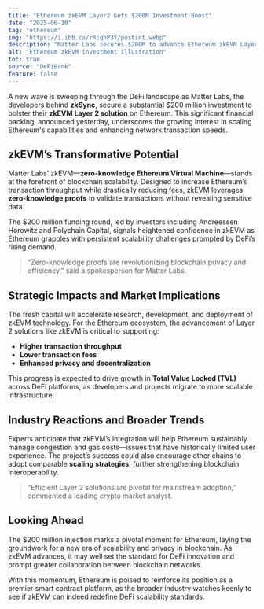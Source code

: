 ```yaml
---
title: "Ethereum zkEVM Layer2 Gets $200M Investment Boost"
date: "2025-06-10"
tag: "ethereum"
img: "https://i.ibb.co/rRcqhP3Y/postint.webp"
description: "Matter Labs secures $200M to advance Ethereum zkEVM Layer 2 scalability"
alt: "Ethereum zkEVM investment illustration"
toc: true
source: "DeFiBank"
feature: false
---
```


A new wave is sweeping through the DeFi landscape as Matter Labs, the developers behind **zkSync**, secure a substantial $200 million investment to bolster their **zkEVM Layer 2 solution** on Ethereum. This significant financial backing, announced yesterday, underscores the growing interest in scaling Ethereum's capabilities and enhancing network transaction speeds.

## zkEVM’s Transformative Potential

Matter Labs’ zkEVM—**zero-knowledge Ethereum Virtual Machine**—stands at the forefront of blockchain scalability. Designed to increase Ethereum’s transaction throughput while drastically reducing fees, zkEVM leverages **zero-knowledge proofs** to validate transactions without revealing sensitive data.

The $200 million funding round, led by investors including Andreessen Horowitz and Polychain Capital, signals heightened confidence in zkEVM as Ethereum grapples with persistent scalability challenges prompted by DeFi’s rising demand.

> “Zero-knowledge proofs are revolutionizing blockchain privacy and efficiency,” said a spokesperson for Matter Labs.

## Strategic Impacts and Market Implications

The fresh capital will accelerate research, development, and deployment of zkEVM technology. For the Ethereum ecosystem, the advancement of Layer 2 solutions like zkEVM is critical to supporting:

- **Higher transaction throughput**
- **Lower transaction fees**
- **Enhanced privacy and decentralization**

This progress is expected to drive growth in **Total Value Locked (TVL)** across DeFi platforms, as developers and projects migrate to more scalable infrastructure.

## Industry Reactions and Broader Trends

Experts anticipate that zkEVM’s integration will help Ethereum sustainably manage congestion and gas costs—issues that have historically limited user experience. The project’s success could also encourage other chains to adopt comparable **scaling strategies**, further strengthening blockchain interoperability.

> “Efficient Layer 2 solutions are pivotal for mainstream adoption,” commented a leading crypto market analyst.

## Looking Ahead

The $200 million injection marks a pivotal moment for Ethereum, laying the groundwork for a new era of scalability and privacy in blockchain. As zkEVM advances, it may well set the standard for DeFi innovation and prompt greater collaboration between blockchain networks.

With this momentum, Ethereum is poised to reinforce its position as a premier smart contract platform, as the broader industry watches keenly to see if zkEVM can indeed redefine DeFi scalability standards.